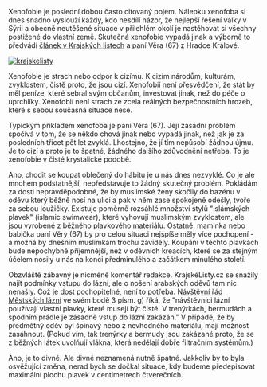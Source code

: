 <!-- dcterms:identifier = riderweblog#1280 -->
<!-- dcterms:title = Jak vypadá skutečná xenofobie -->
<!-- dcterms:abstract = Xenofobie je poslední dobou často citovaný pojem. Nálepku xenofoba si dnes snadno vyslouží každý, kdo nesdílí názor, že nejlepší řešení války v Sýrii a obecně neutěšené situace v přilehlém okolí je nastěhovat si všechny postižené do vlastní země. Skutečná xenofobie vypadá jinak. -->
<!-- np9:categoryId = 2 -->
<!-- x4w:category = Lidé a jiná zvěř -->
<!-- np9:authorId = 1 -->
<!-- np9:authorEmail = michal.valasek@altairis.cz -->
<!-- dcterms:creator = Michal Altair Valášek -->
<!-- dcterms:created = 2015-09-07T19:36:54.82+02:00 -->
<!-- dcterms:date = 2015-09-07T20:00:00+02:00 -->

Xenofobie je poslední dobou často citovaný pojem. Nálepku xenofoba si dnes snadno vyslouží každý, kdo nesdílí názor, že nejlepší řešení války v Sýrii a obecně neutěšené situace v přilehlém okolí je nastěhovat si všechny postižené do vlastní země. Skutečná xenofobie vypadá jinak a výborně to předvádí [článek v Krajských listech](http://www.krajskelisty.cz/kralovehradecky-kraj/okres-hradec-kralove/10703-mestske-lazne-v-hradci-kralove-zazivaji-sok-arabky-se-koupou-mezi-skolaky-v-habitech-od-hlavy-az-k-pate.htm) a paní Věra (67) z Hradce Králové.

[![krajskelisty](https://www.cdn.altairis.cz/Blog/2015/20150907-krajskelisty_thumb.png "krajskelisty")](https://www.cdn.altairis.cz/Blog/2015/20150907-krajskelisty_2.png)

Xenofobie je strach nebo odpor k cizímu. K cizím národům, kulturám, zvyklostem, čistě proto, že jsou cizí. Xenofobií není přesvědčení, že stát by měl peníze, které sebral svým občanům, investovat jinak, než do péče o uprchlíky. Xenofobií není strach ze zcela reálných bezpečnostních hrozeb, které s sebou současná situace nese.

Typickým příkladem xenofoba je paní Věra (67). Její zásadní problém spočívá v tom, že se někdo chová jinak nebo vypadá jinak, než jak je za posledních třicet pět let zvyklá. Lhostejno, že jí tím nepůsobí žádnou újmu. Je to cizí a proto je to špatné, žádného dalšího zdůvodnění netřeba. To je xenofobie v čisté krystalické podobě.

Ano, chodit se koupat oblečený do hábitu je u nás dnes nezvyklé. Co je ale mnohem podstatnější, nepředstavuje to žádný skutečný problém. Pokládám za dosti nepravděpodobné, že by muslimské ženy skočily do bazénu v oděvu který běžně nosí na ulici a pak v něm zase spokojeně odešly, tvoře za sebou loužičky. Existuje poměrně rozsáhlé množství stylů "islámských plavek" (islamic swimwear), které vyhovují muslimským zvyklostem, ale jsou vyrobené z běžného plavkového materiálu. Ostatně, maminka nebo babička paní Věry (67) by pro celou situaci nejspíše měly více pochopení - a možná by dnešním muslimkám trochu záviděly. Koupání v těchto plavkách bude nepochybně příjemnější, než v oděvních kreacích, které se za stejným účelem nosily u nás na konci předminulého a začátkem minulého století. 

Obzvláště zábavný je nicméně komentář redakce. KrajskéListy.cz se snažily najít podmínky vstupu do lázní, ale o nošení arabských oděvů tam nic nenašly. Což je dost pochopitelné, není to potřeba. [Návštěvní řád Městských lázní](http://www.snhk.cz/storage/files/43/navstevni-rad-ml.pdf) ve svém bodě 3 písm. g) říká, že "návštěvníci lázní používají vlastní plavky, které musejí být čisté. V trenýrkách, bermudách a spodním prádle je zásadně vstup do lázní zakázán." V případě, že by předmětný oděv byl špinavý nebo z nevhodného materiálu, mají možnost zasáhnout. (Pokud vím, tak trenýrky a bermudy jsou zakázané proto, že se z běžných látek uvolňují vlákna, která nedělají dobře filtračním systémům.) 

Ano, je to divné. Ale divné neznamená nutně špatné. Jakkoliv by to byla osvěžující změna, nerad bych se dočkal situace, kdy budeme předepisovat maximální plochu plavek v centimetrech čtverečních.